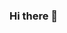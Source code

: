 ### Hi there 👋

<!--
**Pratama47/pratama47** is a ✨ _special_ ✨ repository because its `README.md` (this file) appears on your GitHub profile.

Here are some ideas to get you started:

- 🔭 I’m currently working on ...y
- 🌱 I’m currently learning ...y
- 👯 I’m looking to collaborate on ...y
- 🤔 I’m looking for help with ...y
- 💬 Ask me about ...y
- 📫 How to reach me: ...y
- 😄 Pronouns: ...y
- ⚡ Fun fact: ...y
-->
